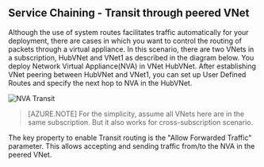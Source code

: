## Service Chaining - Transit through peered VNet
Although the use of system routes facilitates traffic automatically for your deployment, there are cases in which you want to control the routing of packets through a virtual appliance.
In this scenario, there are two VNets in a subscription, HubVNet and VNet1 as described in the diagram below. You deploy Network Virtual Appliance(NVA) in VNet HubVNet. After establishing VNet peering between HubVNet and VNet1, you can set up User Defined Routes and specify the next hop to NVA in the HubVNet.

![NVA Transit](./media/virtual-networks-create-vnetpeering-scenario-transit-include/figure01.PNG)

> [AZURE.NOTE]
> For the simplicity, assume all VNets here are in the same subscription. But it also works for cross-subscription scenario.
> 
> 

The key property to enable Transit routing is the "Allow Forwarded Traffic" parameter. This allows accepting and sending traffic from/to the NVA in the peered VNet.  

